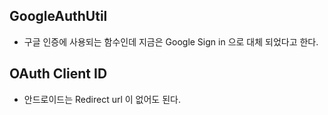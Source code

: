 GoogleAuthUtil
---
* 구글 인증에 사용되는 함수인데 지금은 Google Sign in 으로 대체 되었다고 한다.

OAuth Client ID
---
* 안드로이드는 Redirect url 이 없어도 된다.
